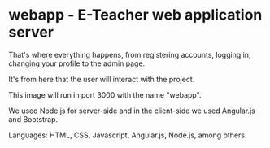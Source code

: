 # webapp - E-Teacher web application server
That's where everything happens, from registering accounts, logging in, changing your profile to the admin page.

It's from here that the user will interact with the project.

This image will run in port 3000 with the name "webapp".

We used Node.js for server-side and in the client-side we used Angular.js and Bootstrap.

Languages: HTML, CSS, Javascript, Angular.js, Node.js, among others.
